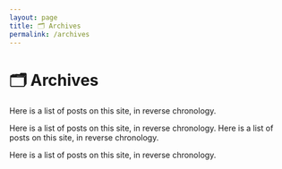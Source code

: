 ```yaml
---
layout: page
title: 🗂️ Archives
permalink: /archives
---
```


<div class="col ml-auto mr-auto">
<h1> 🗂️ Archives </h1>
Here is a list of posts on this site, in reverse chronology.
</div>

Here is a list of posts on this site, in reverse chronology.
Here is a list of posts on this site, in reverse chronology.

Here is a list of posts on this site, in reverse chronology.
